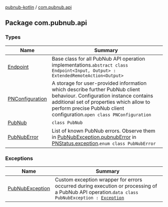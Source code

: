 [pubnub-kotlin](../index.md) / [com.pubnub.api](./index.md)

## Package com.pubnub.api

### Types

| Name | Summary |
|---|---|
| [Endpoint](-endpoint/index.md) | Base class for all PubNub API operation implementations.`abstract class Endpoint<Input, Output> : ExtendedRemoteAction<Output>` |
| [PNConfiguration](-p-n-configuration/index.md) | A storage for user-provided information which describe further PubNub client behaviour. Configuration instance contains additional set of properties which allow to perform precise PubNub client configuration.`open class PNConfiguration` |
| [PubNub](-pub-nub/index.md) | `class PubNub` |
| [PubNubError](-pub-nub-error/index.md) | List of known PubNub errors. Observe them in [PubNubException.pubnubError](-pub-nub-exception/pubnub-error.md) in [PNStatus.exception](../com.pubnub.api.models.consumer/-p-n-status/exception.md).`enum class PubNubError` |

### Exceptions

| Name | Summary |
|---|---|
| [PubNubException](-pub-nub-exception/index.md) | Custom exception wrapper for errors occurred during execution or processing of a PubNub API operation.`data class PubNubException : `[`Exception`](https://docs.oracle.com/javase/6/docs/api/java/lang/Exception.html) |
